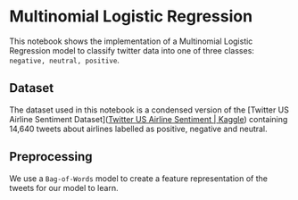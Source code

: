 # Multinomial Logistic Regression

This notebook shows the implementation of a Multinomial Logistic Regression model to classify twitter data into one of three classes: `negative, neutral, positive`. 



## Dataset

The dataset used in this notebook is a condensed version of the [Twitter US Airline Sentiment Dataset]([Twitter US Airline Sentiment | Kaggle](https://www.kaggle.com/crowdflower/twitter-airline-sentiment)) containing 14,640 tweets about airlines labelled as positive, negative and neutral.



## Preprocessing

We use a `Bag-of-Words` model to create a feature representation of the tweets for our model to learn.
